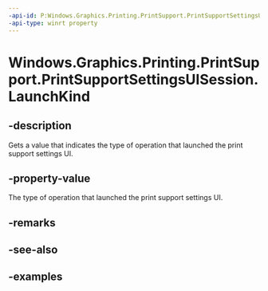 ```yaml
---
-api-id: P:Windows.Graphics.Printing.PrintSupport.PrintSupportSettingsUISession.LaunchKind
-api-type: winrt property
---
```


# Windows.Graphics.Printing.PrintSupport.PrintSupportSettingsUISession.LaunchKind

<!--
public Windows.Graphics.Printing.PrintSupport.SettingsLaunchKind LaunchKind { get; }
-->


## -description

Gets a value that indicates the type of operation that launched the print support settings UI.

## -property-value

The type of operation that launched the print support settings UI.

## -remarks

## -see-also

## -examples


